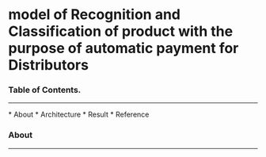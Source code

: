 
# **model of Recognition and Classification of product with the purpose of automatic payment for Distributors**


### Table of Contents.
<hr/>
* About
* Architecture
* Result
* Reference


### About
<hr/>


